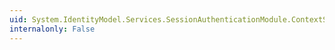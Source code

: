 ```yaml
---
uid: System.IdentityModel.Services.SessionAuthenticationModule.ContextSessionSecurityToken
internalonly: False
---
```

